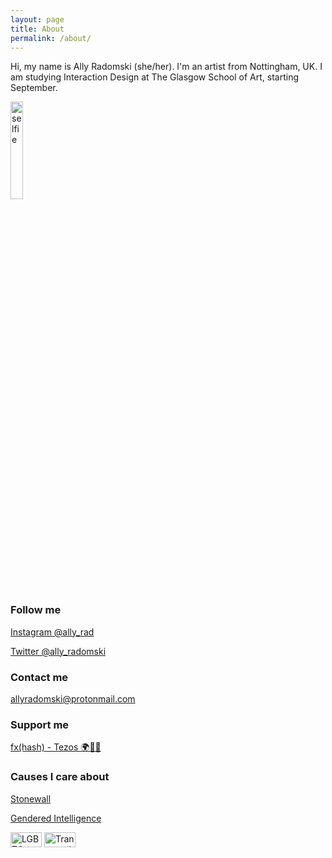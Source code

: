 ```yaml
---
layout: page
title: About
permalink: /about/
---
```


Hi, my name is Ally Radomski (she/her). I'm an artist from Nottingham, UK. I am studying Interaction Design at The Glasgow School of Art, starting September.

<img src="{{ site.baseurl }}/images/selfie.png" alt="selfie" width="20%"/>

### Follow me

[Instagram @ally_rad](https://www.instagram.com/ally_rad)

[Twitter @ally_radomski](https://twitter.com/ally_radomski)

### Contact me

[allyradomski@protonmail.com](mailto:allyradomski@protonmail.com)

### Support me

[fx(hash) - Tezos 🌍🌱💚](https://www.fxhash.xyz/u/Ally)

### Causes I care about

[Stonewall](https://www.stonewall.org.uk)

[Gendered Intelligence](https://genderedintelligence.co.uk/)

<img src="{{ site.baseurl }}/images/pride.png" alt="LGBTQ+ Pride Flag" width="50vh" height="24px"/>
<img src="{{ site.baseurl }}/images/trans.png" alt="Transgender Pride Flag" width="50vh" height="24px"/>
